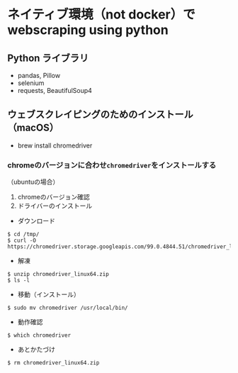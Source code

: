# ネイティブ環境（not docker）でwebscraping using python

## Python ライブラリ
- pandas, Pillow
- selenium
- requests, BeautifulSoup4

## ウェブスクレイピングのためのインストール（macOS）
- brew install chromedriver

### chromeのバージョンに合わせ`chromedriver`をインストールする
   
（ubuntuの場合）  
1. chromeのバージョン確認
2. ドライバーのインストール
- ダウンロード
```
$ cd /tmp/
$ curl -O https://chromedriver.storage.googleapis.com/99.0.4844.51/chromedriver_linux64.zip
```
- 解凍
```
$ unzip chromedriver_linux64.zip
$ ls -l
```
- 移動（インストール）
```
$ sudo mv chromedriver /usr/local/bin/
```
- 動作確認
```
$ which chromedriver
```
- あとかたづけ
```
$ rm chromedriver_linux64.zip
```